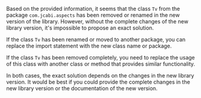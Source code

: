 Based on the provided information, it seems that the class `Tv` from the package `com.jcabi.aspects` has been removed or renamed in the new version of the library. However, without the complete changes of the new library version, it's impossible to propose an exact solution. 

If the class `Tv` has been renamed or moved to another package, you can replace the import statement with the new class name or package. 

If the class `Tv` has been removed completely, you need to replace the usage of this class with another class or method that provides similar functionality. 

In both cases, the exact solution depends on the changes in the new library version. It would be best if you could provide the complete changes in the new library version or the documentation of the new version.